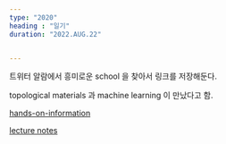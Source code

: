 ```yaml
---
type: "2020"
heading : "일기"
duration: "2022.AUG.22"


---
```

 
트위터 알람에서 흥미로운 school 을 찾아서 링크를 저장해둔다. 

topological materials 과 machine learning 이 만났다고 함. 

[hands-on-information](https://tms-dipc.org/hands-on-information/)

[lecture notes](https://tms-dipc.org/lecture-notes/)